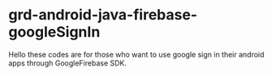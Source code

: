# grd-android-java-firebase-googleSignIn
Hello these codes are for those who want to use google sign in their android apps through GoogleFirebase SDK.
